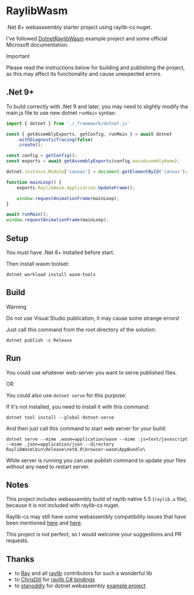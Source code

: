 # RaylibWasm

.Net 8+ webasssembly starter project using raylib-cs nuget.

I've followed [DotnetRaylibWasm](https://github.com/stanoddly/DotnetRaylibWasm) example project and some official Microsoft documentation.

> [!IMPORTANT]
> Please read the instructions below for building and publishing the project, as this may affect its functionality and cause unexpected errors.

## .Net 9+

To build correctly with .Net 9 and later, you may need to slightly modify the main.js file to use new dotnet `runMain` syntax:

```js
import { dotnet } from './_framework/dotnet.js'

const { getAssemblyExports, getConfig, runMain } = await dotnet
    .withDiagnosticTracing(false)
    .create();

const config = getConfig();
const exports = await getAssemblyExports(config.mainAssemblyName);

dotnet.instance.Module['canvas'] = document.getElementById('canvas');

function mainLoop() {
    exports.RaylibWasm.Application.UpdateFrame();

    window.requestAnimationFrame(mainLoop);
}

await runMain();
window.requestAnimationFrame(mainLoop);
```

## Setup

You must have .Net 8+ installed before start.

Then install wasm toolset:

```
dotnet workload install wasm-tools
```

## Build

> [!WARNING]
> Do not use Visual Studio publication, it may cause some strange errors!

Just call this command from the root directory of the solution:
```
dotnet publish -c Release
```

## Run

You could use whatever web-server you want to serve published files.

OR

You could also use `dotnet serve` for this purpose:

If it's not installed, you need to install it with this command:
```
dotnet tool install --global dotnet-serve
```

And then just call this command to start web server for your build:
```
dotnet serve --mime .wasm=application/wasm --mime .js=text/javascript --mime .json=application/json --directory RaylibWasm\bin\Release\net8.0\browser-wasm\AppBundle\
```

While server is running you can use publish command to update your files without any need to restart server.

## Notes

This project includes webassembly build of raylib native 5.5 (`raylib.a` file), because it is not included with raylib-cs nuget.

Raylib-cs may still have some webassembly compatibility issues that have been mentioned [here](https://github.com/stanoddly/DotnetRaylibWasm/issues/11) and [here](https://github.com/stanoddly/DotnetRaylibWasm/issues/4).

This project is not perfect, so I would welcome your suggestions and PR requests.

## Thanks

- to [Ray](https://github.com/raysan5) and all [raylib](https://github.com/raysan5/raylib) contributors for such a wonderful lib
- to [ChrisDill](https://github.com/ChrisDill) for [raylib C# bindings](https://github.com/ChrisDill/Raylib-cs)
- to [stanoddly](https://github.com/stanoddly) for dotnet webassembly [example project](https://github.com/stanoddly/DotnetRaylibWasm)
